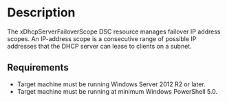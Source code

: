 # Description

The xDhcpServerFailoverScope DSC resource manages failover IP address scopes. An IP-address
scope is a consecutive range of possible IP addresses that the DHCP server
can lease to clients on a subnet.

## Requirements

- Target machine must be running Windows Server 2012 R2 or later.
- Target machine must be running at minimum Windows PowerShell 5.0.
